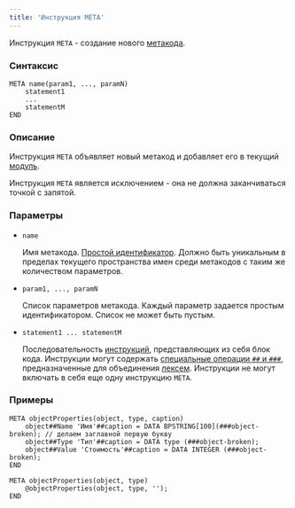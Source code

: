 ```yaml
---
title: 'Инструкция META'
---
```


Инструкция `META` - создание нового [метакода](Metaprogramming.md#metacode).

### Синтаксис

    META name(param1, ..., paramN)
        statement1
        ...
        statementM
    END

### Описание

Инструкция `META` объявляет новый метакод и добавляет его в текущий [модуль](Modules.md). 

Инструкция `МЕТА` является исключением - она не должна заканчиваться точкой с запятой.  

### Параметры

- `name`

    Имя метакода. [Простой идентификатор](IDs.md). Должно быть уникальным в пределах текущего пространства имен среди метакодов с таким же количеством параметров.

- `param1, ..., paramN`

    Список параметров метакода. Каждый параметр задается простым идентификатором. Список не может быть пустым.

- `statement1 ... statementM`

    Последовательность [инструкций](Instructions.md), представляющих из себя блок кода. Инструкции могут содержать [специальные операции `##` и `###`](Metaprogramming.md#concat), предназначенные для объединения [лексем](Tokens.md). Инструкции не могут включать в себя еще одну инструкцию `META`.

### Примеры

```lsf
META objectProperties(object, type, caption)
    object##Name 'Имя'##caption = DATA BPSTRING[100](###object-broken); // делаем заглавной первую букву
    object##Type 'Тип'##caption = DATA type (###object-broken);
    object##Value 'Стоимость'##caption = DATA INTEGER (###object-broken);
END

META objectProperties(object, type)
    @objectProperties(object, type, '');
END
```
